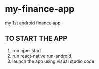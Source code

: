 # my-finance-app
my 1st android finance app


## TO START THE APP ##
1. run npm-start
2. run react-native run-android
3. launch the app using visual studio code

